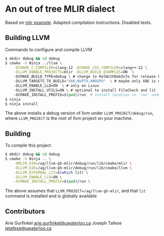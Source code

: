 # An out of tree MLIR dialect

Based on [mlir example](https://github.com/llvm/llvm-project/tree/main/mlir/examples/standalone). Adapted compilation instructions. Disabled tests.

## Building LLVM
Commands to configure and compile LLVM

```sh
$ mkdir debug && cd debug 
$ cmake -G Ninja ../llvm \
    -DCMAKE_C_COMPILER=clang-12 -DCMAKE_CXX_COMPILER=clang++-12 \
    -DLLVM_ENABLE_PROJECTS=mlir -DLLVM_BUILD_EXAMPLES=ON  \ 
    -DCMAKE_BUILD_TYPE=Debug \ # change to RelWithDebInfo for release build
    -DLLVM_TARGETS_TO_BUILD="X86;NVPTX;AMDGPU"  \ # maybe only X86 is needed
    -DLLVM_ENABLE_LLD=ON  \ # only on Linux	
    -DLLVM_INSTALL_UTILS=ON \ # optional to install FileCheck and lit
    -DCMAKE_INSTALL_PREFIX=$(pwd)/run  # install location in `run` under build
$ ninja
$ ninja install
```

The above installs a debug version of llvm under `LLVM_PROJECT/debug/run`, 
where `LLVM_PROJECT` is the root of llvm project on your machine.

## Building
To compile this project

```sh
$ mkdir debug && cd debug 
$ cmake -G Ninja .. \
    -DMLIR_DIR=/ag/llvm-gh-mlir/debug/run/lib/cmake/mlir \
    -DLLVM_DIR=/ag/llvm-gh-mlir/debug/run/lib/cmake/llvm \
    -DLLVM_EXTERNAL_LIT=$(which lit) \
    -DLLVM_ENABLE_LLD=ON \
    -DCMAKE_INSTALL_PREFIX=$(pwd)/run \
```

The above assumes that `LLVM_PROJECT=/ag/llvm-gh-mlir`, and that `lit`
command is installed and is globally available



## Contributors
Arie Gurfinkel <arie.gurfinkel@uwaterloo.ca>
Joseph Tafese <jetafese@uwaterloo.ca>
